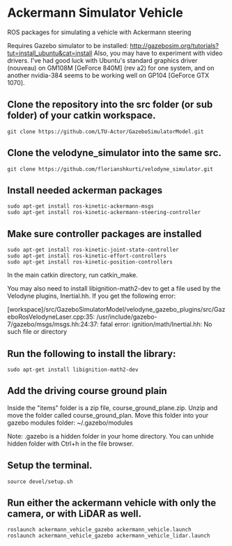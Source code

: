 # Ackermann Simulator Vehicle

ROS packages for simulating a vehicle with Ackermann steering

Requires Gazebo simulator to be installed: http://gazebosim.org/tutorials?tut=install_ubuntu&cat=install
Also, you may have to experiment with video drivers. I've had good luck with Ubuntu's standard graphics driver (nouveau) on GM108M [GeForce 840M] (rev a2) for one system, and on another nvidia-384 seems to be working well on GP104 [GeForce GTX 1070]. 

## Clone the repository into the src folder (or sub folder) of your catkin workspace.

```git clone https://github.com/LTU-Actor/GazeboSimulatorModel.git```

## Clone the velodyne_simulator into the same src. 

```git clone https://github.com/florianshkurti/velodyne_simulator.git```

## Install needed ackerman packages
```
sudo apt-get install ros-kinetic-ackermann-msgs
sudo apt-get install ros-kinetic-ackermann-steering-controller
```

## Make sure controller packages are installed

```
sudo apt-get install ros-kinetic-joint-state-controller  
sudo apt-get install ros-kinetic-effort-controllers  
sudo apt-get install ros-kinetic-position-controllers
```

In the main catkin directory, run catkin_make.

You may also need to install libignition-math2-dev to get a file used by the Velodyne plugins, Inertial.hh. If you get the following error:

[workspace]/src/GazeboSimulatorModel/velodyne_gazebo_plugins/src/GazeboRosVelodyneLaser.cpp:35:
/usr/include/gazebo-7/gazebo/msgs/msgs.hh:24:37: fatal error: ignition/math/Inertial.hh: No such file or directory

## Run the following to install the library: 

```
sudo apt-get install libignition-math2-dev
```
## Add the driving course ground plain
Inside the "items" folder is a zip file, course_ground_plane.zip. Unzip and move the folder called course_ground_plan. Move this folder into your gazebo modules folder: ~/.gazebo/modules  

Note: .gazebo is a hidden folder in your home directory. You can unhide hidden folder with Ctrl+h in the file browser. 


## Setup the terminal.

```
source devel/setup.sh
```

## Run either the ackermann vehicle with only the camera, or with LiDAR as well. 

```
roslaunch ackermann_vehicle_gazebo ackermann_vehicle.launch
roslaunch ackermann_vehicle_gazebo ackermann_vehicle_lidar.launch
```

